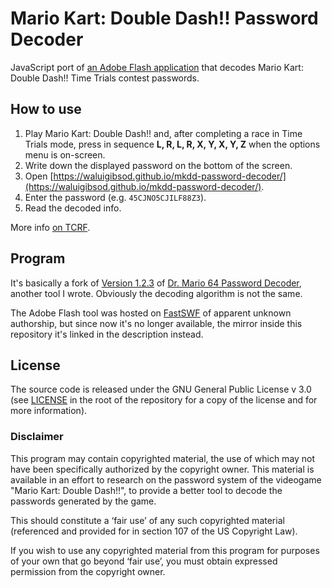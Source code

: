 # Mario Kart: Double Dash!! Password Decoder

JavaScript port of [an Adobe Flash application](https://github.com/WaluigiBSOD/mkdd-password-decoder/raw/master/swf/IA9lJeQ.swf) that decodes Mario Kart: Double Dash!! Time Trials contest passwords.

## How to use

1. Play Mario Kart: Double Dash!! and, after completing a race in Time Trials mode, press in sequence **L, R, L, R, X, Y, X, Y, Z** when the options menu is on-screen.
2. Write down the displayed password on the bottom of the screen.
3. Open [https://waluigibsod.github.io/mkdd-password-decoder/](https://waluigibsod.github.io/mkdd-password-decoder/).
4. Enter the password (e.g. `45CJNO5CJILF88Z3`).
5. Read the decoded info.

More info [on TCRF](https://tcrf.net/Mario_Kart:_Double_Dash!!#Contest_Code).

## Program

It's basically a fork of [Version 1.2.3](https://github.com/WaluigiBSOD/dm64-password-decoder/releases/tag/1.2.3) of [Dr. Mario 64 Password Decoder](https://github.com/WaluigiBSOD/dm64-password-decoder/), another tool I wrote. Obviously the decoding algorithm is not the same.

The Adobe Flash tool was hosted on [FastSWF](https://www.fastswf.com/IA9lJeQ) of apparent unknown authorship, but since now it's no longer available, the mirror inside this repository it's linked in the description instead.

## License

The source code is released under the GNU General Public License v 3.0 (see [LICENSE](https://github.com/WaluigiBSOD/mkdd-password-decoder/blob/master/LICENSE) in the root of the repository for a copy of the license and for more information).

### Disclaimer

This program may contain copyrighted material, the use of which may not have been specifically authorized by the copyright owner.
This material is available in an effort to research on the password system of the videogame "Mario Kart: Double Dash!!", to provide a better tool to decode the passwords generated by the game.

This should constitute a ‘fair use’ of any such copyrighted material (referenced and provided for in section 107 of the US Copyright Law).

If you wish to use any copyrighted material from this program for purposes of your own that go beyond ‘fair use’, you must obtain expressed permission from the copyright owner.